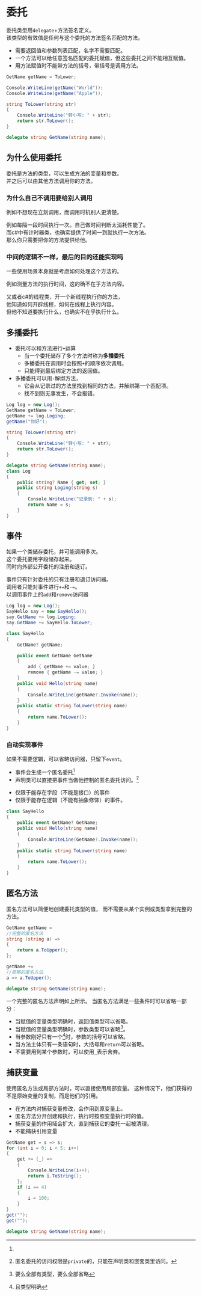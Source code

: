 ﻿# 委托

委托类型用`delegate`+方法签名定义。  
该类型的有效值是任何与这个委托的方法签名匹配的方法。

- 需要返回值和参数列表匹配，名字不需要匹配。
- 一个方法可以给任意签名匹配的委托赋值，但这些委托之间不能相互赋值。
- 用方法赋值时不能带方法的括号，带括号是调用方法。

```csharp
GetName getName = ToLower;

Console.WriteLine(getName("World"));
Console.WriteLine(getName("Apple"));

string ToLower(string str)
{
	Console.WriteLine("转小写: " + str);
	return str.ToLower();
}

delegate string GetName(string name);
```

## 为什么使用委托

委托是方法的类型，可以生成方法的变量和参数。  
并之后可以由其他方法调用你的方法。

### 为什么自己不调用要给别人调用

例如不想现在立刻调用，而调用时机别人更清楚。  

例如每隔一段时间执行一次。自己做时间判断太消耗性能了。  
而c#中有计时器类，也确实提供了时间一到就执行一次方法。  
那么你只需要把你的方法提供给他。

### 中间的逻辑不一样，最后的目的还能实现吗

一些使用场景本身就是考虑如何处理这个方法的。

例如测量方法的执行时间，这的确不在乎方法内容。

又或者c#的线程类，开一个新线程执行你的方法，  
他知道如何开辟线程，如何在线程上执行内容。  
但他不知道要执行什么，也确实不在乎执行什么。

## 多播委托

- 委托可以和方法进行`+`运算
    - 当一个委托储存了多个方法时称为**多播委托**
    - 多播委托在调用时会按照`+`的顺序依次调用。
    - 只能得到最后绑定方法的返回值。
- 多播委托可以用`-`解绑方法，
    - 它会从记录过的方法里找到相同的方法，并解绑第一个匹配项。
    - 找不到则无事发生，不会报错。

```csharp
Log log = new Log();
GetName getName = ToLower;
getName += log.Loging;
getName("你好");

string ToLower(string str)
{
	Console.WriteLine("转小写: " + str);
	return str.ToLower();
}

delegate string GetName(string name);
class Log
{
	public string? Name { get; set; }
	public string Loging(string s)
	{
		Console.WriteLine("记录到: " + s);
		return Name = s;
	}
}
```

## 事件

如果一个类储存委托，并可能调用多次。  
这个委托要用字段储存起来。  
同时向外部公开委托的注册和退订。

事件只有针对委托的只有注册和退订访问器。  
调用者只能对事件进行`+=`和`-=`。  
以调用事件上的`add`和`remove`访问器

```csharp
Log log = new Log(); 
SayHello say = new SayHello();
say.GetName += log.Loging;
say.GetName += SayHello.ToLower; 

class SayHello
{
	GetName? getName;

	public event GetName GetName
	{
		add { getName += value; }
		remove { getName -= value; }
	}
	public void Hello(string name)
	{
		Console.WriteLine(getName?.Invoke(name));
	}
	public static string ToLower(string name)
	{
		return name.ToLower();
	}
}
```

### 自动实现事件

如果不需要逻辑，可以省略访问器，只留下`event`。

- 事件会生成一个匿名委托[^匿名委托]
- 声明类可以直接把事件当做他控制的匿名委托访问。[^嵌套类]

[^匿名委托]:
- 仅限于能存在字段（不能是接口）的事件
- 仅限于能存在逻辑（不能有抽象修饰）的事件。
[^嵌套类]:匿名委托的访问权限是`private`的，只能在声明类和嵌套类里访问。

```csharp
class SayHello
{ 
	public event GetName? GetName;
	public void Hello(string name)
	{
		Console.WriteLine(GetName?.Invoke(name));
	}
	public static string ToLower(string name)
	{
		return name.ToLower();
	}
}
```

## 匿名方法

匿名方法可以简便地创建委托类型的值，
而不需要从某个实例或类型拿到完整的方法。

```csharp
GetName getName =
//完整的匿名方法
string (string a) =>
{
	return a.ToUpper();
};

getName +=
//简略的匿名方法
a => a.ToUpper();

delegate string GetName(string name);

```

一个完整的匿名方法声明如上所示。
当匿名方法满足一些条件时可以省略一部分：

- 当赋值的变量类型明确时，返回值类型可以省略。
- 当赋值的变量类型明确时，参数类型可以省略[^参数类型]。
- 当参数刚好只有一个[^类型明确]时，参数的括号可以省略。
- 当方法主体只有一条语句时，大括号和`return`可以省略。
- 不需要用到某个参数时，可以使用`_`表示舍弃。

[^参数类型]:要么全部有类型，要么全部省略
[^类型明确]:且类型明确


## 捕获变量

使用匿名方法或局部方法时，可以直接使用局部变量。
这种情况下，他们获得的不是原始变量的复制，而是他们的引用。

- 在方法内对捕获变量修改，会作用到原变量上。
- 匿名方法分开创建和执行，执行时按照变量执行时的值。
- 捕获变量的作用域会扩大，直到捕获它的委托一起被清理。
- 不能捕获引用变量

```csharp
GetName get = s => s;
for (int i = 0; i < 5; i++)
{
	get += (_) =>
	{
		Console.WriteLine(i++);
		return i.ToString();
	};
	if (i == 4)
	{
		i = 100;
	}
}
get("");
get("");

delegate string GetName(string name);
```